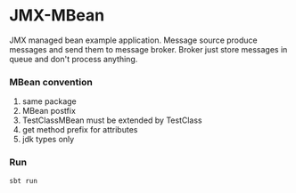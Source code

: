 # JMX-MBean

JMX managed bean example application. Message source produce messages and send them to message broker.
Broker just store messages in queue and don't process anything.

### MBean convention
1. same package
2. MBean postfix
3. TestClassMBean must be extended by TestClass
4. get method prefix for attributes
5. jdk types only

### Run
`sbt run`